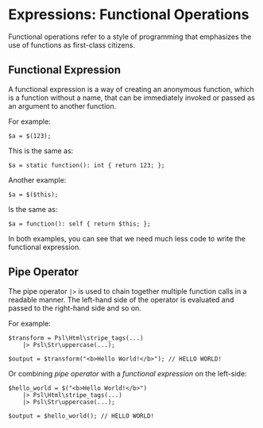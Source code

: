# Expressions: Functional Operations

Functional operations refer to a style of programming that emphasizes the use of functions as first-class citizens.

## Functional Expression

A functional expression is a way of creating an anonymous function, which is a function without a name, that can be immediately invoked or passed as an argument to another function.

For example:

```
$a = $(123);
```

This is the same as:

```
$a = static function(): int { return 123; };
```

Another example:

```
$a = $($this);
```

Is the same as:

``` 
$a = function(): self { return $this; };
```

In both examples, you can see that we need much less code to write the functional expression.

## Pipe Operator

The pipe operator `|>` is used to chain together multiple function calls in a readable manner. The left-hand side of the operator is evaluated and passed to the right-hand side and so on.

For example:

```
$transform = Psl\Html\stripe_tags(...)
    |> Psl\Str\uppercase(...);

$output = $transform("<b>Hello World!</b>"); // HELLO WORLD!
```

Or combining *pipe operator* with a *functional expression* on the left-side:

```
$hello_world = $("<b>Hello World!</b>")
    |> Psl\Html\stripe_tags(...)
    |> Psl\Str\uppercase(...);

$output = $hello_world(); // HELLO WORLD!
```

